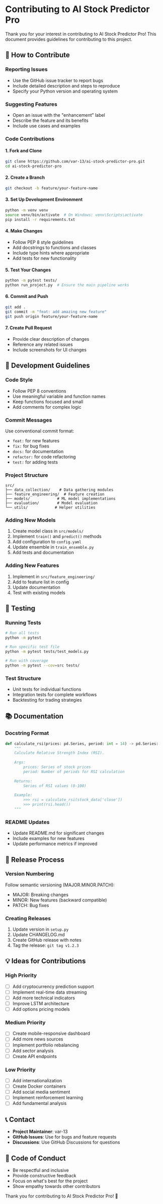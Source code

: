 # Contributing to AI Stock Predictor Pro

Thank you for your interest in contributing to AI Stock Predictor Pro! This document provides guidelines for contributing to this project.

## 🤝 How to Contribute

### Reporting Issues
- Use the GitHub issue tracker to report bugs
- Include detailed description and steps to reproduce
- Specify your Python version and operating system

### Suggesting Features
- Open an issue with the "enhancement" label
- Describe the feature and its benefits
- Include use cases and examples

### Code Contributions

#### 1. Fork and Clone
```bash
git clone https://github.com/var-13/ai-stock-predictor-pro.git
cd ai-stock-predictor-pro
```

#### 2. Create a Branch
```bash
git checkout -b feature/your-feature-name
```

#### 3. Set Up Development Environment
```bash
python -m venv venv
source venv/bin/activate  # On Windows: venv\Scripts\activate
pip install -r requirements.txt
```

#### 4. Make Changes
- Follow PEP 8 style guidelines
- Add docstrings to functions and classes
- Include type hints where appropriate
- Add tests for new functionality

#### 5. Test Your Changes
```bash
python -m pytest tests/
python run_project.py  # Ensure the main pipeline works
```

#### 6. Commit and Push
```bash
git add .
git commit -m "feat: add amazing new feature"
git push origin feature/your-feature-name
```

#### 7. Create Pull Request
- Provide clear description of changes
- Reference any related issues
- Include screenshots for UI changes

## 📝 Development Guidelines

### Code Style
- Follow PEP 8 conventions
- Use meaningful variable and function names
- Keep functions focused and small
- Add comments for complex logic

### Commit Messages
Use conventional commit format:
- `feat:` for new features
- `fix:` for bug fixes
- `docs:` for documentation
- `refactor:` for code refactoring
- `test:` for adding tests

### Project Structure
```
src/
├── data_collection/    # Data gathering modules
├── feature_engineering/  # Feature creation
├── models/            # ML model implementations
├── evaluation/        # Model evaluation
└── utils/            # Helper utilities
```

### Adding New Models
1. Create model class in `src/models/`
2. Implement `train()` and `predict()` methods
3. Add configuration to `config.yaml`
4. Update ensemble in `train_ensemble.py`
5. Add tests and documentation

### Adding New Features
1. Implement in `src/feature_engineering/`
2. Add to feature list in config
3. Update documentation
4. Test with existing models

## 🧪 Testing

### Running Tests
```bash
# Run all tests
python -m pytest

# Run specific test file
python -m pytest tests/test_models.py

# Run with coverage
python -m pytest --cov=src tests/
```

### Test Structure
- Unit tests for individual functions
- Integration tests for complete workflows
- Backtesting for trading strategies

## 📚 Documentation

### Docstring Format
```python
def calculate_rsi(prices: pd.Series, period: int = 14) -> pd.Series:
    """
    Calculate Relative Strength Index (RSI).
    
    Args:
        prices: Series of stock prices
        period: Number of periods for RSI calculation
        
    Returns:
        Series of RSI values (0-100)
        
    Example:
        >>> rsi = calculate_rsi(stock_data['close'])
        >>> print(rsi.head())
    """
```

### README Updates
- Update README.md for significant changes
- Include examples for new features
- Update performance metrics if improved

## 🚀 Release Process

### Version Numbering
Follow semantic versioning (MAJOR.MINOR.PATCH):
- MAJOR: Breaking changes
- MINOR: New features (backward compatible)
- PATCH: Bug fixes

### Creating Releases
1. Update version in `setup.py`
2. Update CHANGELOG.md
3. Create GitHub release with notes
4. Tag the release: `git tag v1.2.3`

## 💡 Ideas for Contributions

### High Priority
- [ ] Add cryptocurrency prediction support
- [ ] Implement real-time data streaming
- [ ] Add more technical indicators
- [ ] Improve LSTM architecture
- [ ] Add options pricing models

### Medium Priority
- [ ] Create mobile-responsive dashboard
- [ ] Add more news sources
- [ ] Implement portfolio rebalancing
- [ ] Add sector analysis
- [ ] Create API endpoints

### Low Priority
- [ ] Add internationalization
- [ ] Create Docker containers
- [ ] Add social media sentiment
- [ ] Implement reinforcement learning
- [ ] Add fundamental analysis

## 📞 Contact

- **Project Maintainer**: var-13
- **GitHub Issues**: Use for bugs and feature requests
- **Discussions**: Use GitHub Discussions for questions

## 📜 Code of Conduct

- Be respectful and inclusive
- Provide constructive feedback
- Focus on what's best for the project
- Show empathy towards other contributors

Thank you for contributing to AI Stock Predictor Pro! 🚀
